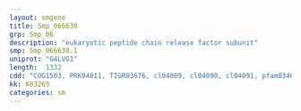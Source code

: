 ```yaml
---
layout: smgene
title: Smp_066630
grp: Smp_06
description: "eukaryotic peptide chain release factor subunit"
smp: Smp_066630.1
uniprot: "G4LVG1"
length:  1332
cdd: "COG1503, PRK04011, TIGR03676, cl04089, cl04090, cl04091, pfam03463, pfam03464, pfam03465"
kk: K03265
categories: sm
---
```

